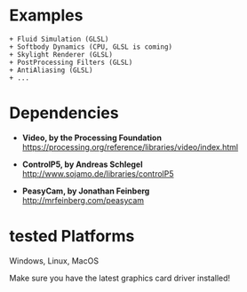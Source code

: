 # Examples

```
+ Fluid Simulation (GLSL)
+ Softbody Dynamics (CPU, GLSL is coming)
+ Skylight Renderer (GLSL)
+ PostProcessing Filters (GLSL)
+ AntiAliasing (GLSL)
+ ...
```


# Dependencies

 - **Video, by the Processing Foundation**<br>
   https://processing.org/reference/libraries/video/index.html
   
 - **ControlP5, by Andreas Schlegel**<br>
   http://www.sojamo.de/libraries/controlP5
   
 - **PeasyCam, by Jonathan Feinberg**<br>
   http://mrfeinberg.com/peasycam


# tested Platforms
Windows, Linux, MacOS

Make sure you have the latest graphics card driver installed!
